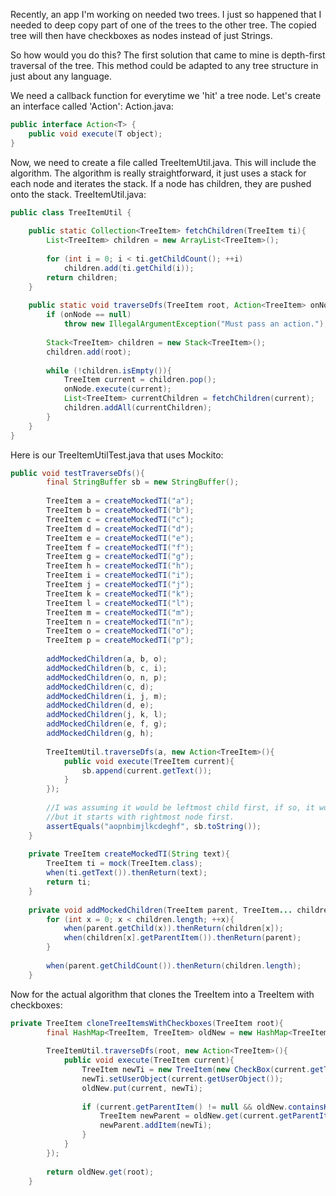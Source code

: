 <!--
author: JP Richardson
publish: Mon Aug 09 2010 15:14:19 GMT-0500 (CDT)
status: publish
type: post
link: https://procbits.wordpress.com/2010/08/09/traversal-of-gwt-tree/
tags: GWT
slug: 2010/08/09/traversal-of-gwt-tree
title: Traversal of GWT Tree
-->



Recently, an app I'm working on needed two trees. I just so happened
that I needed to deep copy part of one of the trees to the other tree.
The copied tree will then have checkboxes as nodes instead of just
Strings.

So how would you do this? The first solution that came to mine is
depth-first traversal of the tree. This method could be adapted to any
tree structure in just about any language.

We need a callback function for everytime we 'hit' a tree node. Let's
create an interface called 'Action': Action.java:

```java
public interface Action<T> {
    public void execute(T object);
}
```

Now, we need to create a file called TreeItemUtil.java. This will
include the algorithm. The algorithm is really straightforward, it just
uses a stack for each node and iterates the stack. If a node has
children, they are pushed onto the stack. TreeItemUtil.java:

```java
public class TreeItemUtil {
    
    public static Collection<TreeItem> fetchChildren(TreeItem ti){
        List<TreeItem> children = new ArrayList<TreeItem>();
        
        for (int i = 0; i < ti.getChildCount(); ++i)
            children.add(ti.getChild(i));
        return children;
    }
    
    public static void traverseDfs(TreeItem root, Action<TreeItem> onNode){
        if (onNode == null)
            throw new IllegalArgumentException("Must pass an action.");
        
        Stack<TreeItem> children = new Stack<TreeItem>();
        children.add(root);
        
        while (!children.isEmpty()){
            TreeItem current = children.pop();
            onNode.execute(current);
            List<TreeItem> currentChildren = fetchChildren(current);
            children.addAll(currentChildren);
        }
    }
}
```

Here is our TreeItemUtilTest.java that uses Mockito:

```java
public void testTraverseDfs(){
        final StringBuffer sb = new StringBuffer();
        
        TreeItem a = createMockedTI("a");
        TreeItem b = createMockedTI("b");
        TreeItem c = createMockedTI("c");
        TreeItem d = createMockedTI("d");
        TreeItem e = createMockedTI("e");
        TreeItem f = createMockedTI("f");
        TreeItem g = createMockedTI("g");
        TreeItem h = createMockedTI("h");
        TreeItem i = createMockedTI("i");
        TreeItem j = createMockedTI("j");
        TreeItem k = createMockedTI("k");
        TreeItem l = createMockedTI("l");
        TreeItem m = createMockedTI("m");
        TreeItem n = createMockedTI("n");
        TreeItem o = createMockedTI("o");
        TreeItem p = createMockedTI("p");
        
        addMockedChildren(a, b, o);
        addMockedChildren(b, c, i);
        addMockedChildren(o, n, p);
        addMockedChildren(c, d);
        addMockedChildren(i, j, m);
        addMockedChildren(d, e);
        addMockedChildren(j, k, l);
        addMockedChildren(e, f, g);
        addMockedChildren(g, h);
        
        TreeItemUtil.traverseDfs(a, new Action<TreeItem>(){
            public void execute(TreeItem current){
                sb.append(current.getText());
            }
        });
        
        //I was assuming it would be leftmost child first, if so, it would be in alphabetical order
        //but it starts with rightmost node first.
        assertEquals("aopnbimjlkcdeghf", sb.toString());
    }
    
    private TreeItem createMockedTI(String text){
        TreeItem ti = mock(TreeItem.class);
        when(ti.getText()).thenReturn(text);
        return ti;
    }
    
    private void addMockedChildren(TreeItem parent, TreeItem... children){
        for (int x = 0; x < children.length; ++x){
            when(parent.getChild(x)).thenReturn(children[x]);
            when(children[x].getParentItem()).thenReturn(parent);
        }
        
        when(parent.getChildCount()).thenReturn(children.length);
    }
```

Now for the actual algorithm that clones the TreeItem into a TreeItem
with checkboxes:

```java
private TreeItem cloneTreeItemsWithCheckboxes(TreeItem root){
        final HashMap<TreeItem, TreeItem> oldNew = new HashMap<TreeItem, TreeItem>();
        
        TreeItemUtil.traverseDfs(root, new Action<TreeItem>(){
            public void execute(TreeItem current){
                TreeItem newTi = new TreeItem(new CheckBox(current.getText()));
                newTi.setUserObject(current.getUserObject());
                oldNew.put(current, newTi);
                
                if (current.getParentItem() != null && oldNew.containsKey(current.getParentItem())){
                    TreeItem newParent = oldNew.get(current.getParentItem());
                    newParent.addItem(newTi);
                }
            }
        });
        
        return oldNew.get(root);
    }
```


